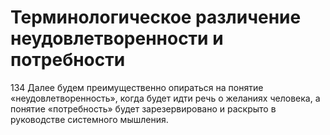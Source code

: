 # Терминологическое различение неудовлетворенности и потребности

134 Далее будем преимущественно опираться на понятие «неудовлетворенность», когда будет идти речь о желаниях человека, а понятие «потребность» будет зарезервировано и раскрыто в руководстве системного мышления.
